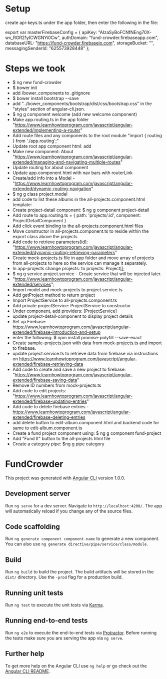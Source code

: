 # Setup
create api-keys.ts under the app folder, then enter the following in the file:

export var masterFirebaseConfig = {
  apiKey: "AIzaSyBoFCNfNEng70X-wv_RGR21yICWGNYi0Cw",
  authDomain: "fund-crowder.firebaseapp.com",
  databaseURL: "https://fund-crowder.firebaseio.com",
  storageBucket: "",
  messagingSenderId: "625573928448"
};

# Steps we took

* $ ng new fund-crowder
* $ bower init
* add /bower_components to .gitignore
* $ bower install bootstrap --save
* add "../bower_components/bootstrap/dist/css/bootstrap.css" in the "styles" section of angular-cli.json.
* $ ng g component welcome (add new welcome component)
* Make app.routing.ts in the app folder "https://www.learnhowtoprogram.com/javascript/angular-extended/implementing-a-router"
* Add route files and any components to the root module "import { routing } from './app.routing';"
* Update root app component html: add <router-outlet></router-outlet>
* Make new component: About "https://www.learnhowtoprogram.com/javascript/angular-extended/managing-and-navigating-multiple-routes"
* Update routing for about component
* Update app.component html with nav bars with routerLink
* Create/add info into a Model - "https://www.learnhowtoprogram.com/javascript/angular-extended/dynamic-routing-navigation"
* $ ng g class project.model
* add code to list these albums in the all-projects.component.html template:
* Create project-detail component: $ ng g component project-detail
* Add route to app.routing.ts = {
    path: 'projects/:id',
    component: ProjectDetailComponent
  }
* Add click event binding to the all-projects.component.html files
* Move constructor in all-projects.component.ts to reside within the export class above the projects
* Add code to retrieve parameters[id]:  "https://www.learnhowtoprogram.com/javascript/angular-extended/dynamic-routing-retrieving-parameters"
* Create mock-projects.ts file in app folder and move array of projects from all-projects to here so the service can manage it separately.
* In app-projects change projects: to projects: Project[];
* $ ng g service project.service - Create service that will be injected later.
* "https://www.learnhowtoprogram.com/javascript/angular-extended/services";
* Import model and mock-projects to project.service.ts
* Add getProject method to return project
* Import ProjectService to all-projects.component.ts
* Add private projectService: ProjectService to constructor
* Under component, add providers: [ProjectService]
* update project-detail-component to display project details
* Set up Firebase: https://www.learnhowtoprogram.com/javascript/angular-extended/firebase-introduction-and-setup
* enter the following: $ npm install promise-polyfill --save-exact
* Create sample-projects.json with data from mock-projects.ts and import to firebase.
* update project.service.ts to retrieve data from firebase via instructions on https://www.learnhowtoprogram.com/javascript/angular-extended/firebase-retrieving-data
* Add code to create and save a new project to firebase: "https://www.learnhowtoprogram.com/javascript/angular-extended/firebase-saving-data"
* Remove ID numbers from mock-projects.ts
* Add code to edit projects: "https://www.learnhowtoprogram.com/javascript/angular-extended/firebase-updating-entries"
* Add code to delete firebase entries - https://www.learnhowtoprogram.com/javascript/angular-extended/firebase-deleting-entries
* add delete button to edit-album.component.html and backend code for same to edit-album.component.ts
* Create a fund project component using: $ ng g component fund-project
* Add "Fund It" button to the all-projects html file
* Create a category pipe: $ng g pipe category


# FundCrowder

This project was generated with [Angular CLI](https://github.com/angular/angular-cli) version 1.0.0.

## Development server

Run `ng serve` for a dev server. Navigate to `http://localhost:4200/`. The app will automatically reload if you change any of the source files.

## Code scaffolding

Run `ng generate component component-name` to generate a new component. You can also use `ng generate directive/pipe/service/class/module`.

## Build

Run `ng build` to build the project. The build artifacts will be stored in the `dist/` directory. Use the `-prod` flag for a production build.

## Running unit tests

Run `ng test` to execute the unit tests via [Karma](https://karma-runner.github.io).

## Running end-to-end tests

Run `ng e2e` to execute the end-to-end tests via [Protractor](http://www.protractortest.org/).
Before running the tests make sure you are serving the app via `ng serve`.

## Further help

To get more help on the Angular CLI use `ng help` or go check out the [Angular CLI README](https://github.com/angular/angular-cli/blob/master/README.md).
